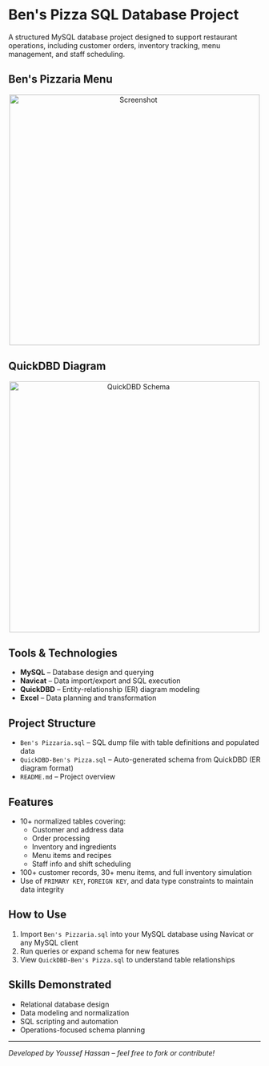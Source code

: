 # Ben's Pizza SQL Database Project

A structured MySQL database project designed to support restaurant operations, including customer orders, inventory tracking, menu management, and staff scheduling.

## Ben's Pizzaria Menu
<p align="center">
  <a href="https://postimg.cc/CzLvff4q">
    <img src="https://i.postimg.cc/hPVN6Lzp/Screenshot-2023-09-25-210248.png" alt="Screenshot" width="500"/>
  </a>
</p>

## QuickDBD Diagram
<p align="center">
  <a href="https://postimg.cc/tnzh4DcM">
    <img src="https://i.postimg.cc/prwkk6JR/QuickDBD.png" alt="QuickDBD Schema" width="500"/>
  </a>
</p>

## Tools & Technologies
- **MySQL** – Database design and querying
- **Navicat** – Data import/export and SQL execution
- **QuickDBD** – Entity-relationship (ER) diagram modeling
- **Excel** – Data planning and transformation

## Project Structure
- `Ben's Pizzaria.sql` – SQL dump file with table definitions and populated data
- `QuickDBD-Ben's Pizza.sql` – Auto-generated schema from QuickDBD (ER diagram format)
- `README.md` – Project overview

## Features
- 10+ normalized tables covering:
  - Customer and address data  
  - Order processing  
  - Inventory and ingredients  
  - Menu items and recipes  
  - Staff info and shift scheduling  
- 100+ customer records, 30+ menu items, and full inventory simulation  
- Use of `PRIMARY KEY`, `FOREIGN KEY`, and data type constraints to maintain data integrity

## How to Use
1. Import `Ben's Pizzaria.sql` into your MySQL database using Navicat or any MySQL client
2. Run queries or expand schema for new features
3. View `QuickDBD-Ben's Pizza.sql` to understand table relationships

## Skills Demonstrated
- Relational database design  
- Data modeling and normalization  
- SQL scripting and automation  
- Operations-focused schema planning

---

*Developed by Youssef Hassan – feel free to fork or contribute!*
